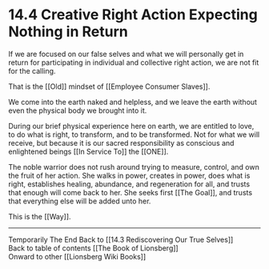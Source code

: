 # 14.4 Creative Right Action Expecting Nothing in Return

If we are focused on our false selves and what we will personally get in return for participating in individual and collective right action, we are not fit for the calling. 

That is the [[Old]] mindset of [[Employee Consumer Slaves]]. 

We come into the earth naked and helpless, and we leave the earth without even the physical body we brought into it.

During our brief physical experience here on earth, we are entitled to love, to do what is right, to transform, and to be transformed. Not for what we will receive, but because it is our sacred responsibility as conscious and enlightened beings [[In Service To]] the [[ONE]].

The noble warrior does not rush around trying to measure, control, and own the fruit of her action. She walks in power, creates in power, does what is right, establishes healing, abundance, and regeneration for all, and trusts that enough will come back to her. She seeks first [[The Goal]], and trusts that everything else will be added unto her.

This is the [[Way]].

___

Temporarily The End
Back to [[14.3 Rediscovering Our True Selves]]  
Back to table of contents [[The Book of Lionsberg]]  
Onward to other [[Lionsberg Wiki Books]]  
